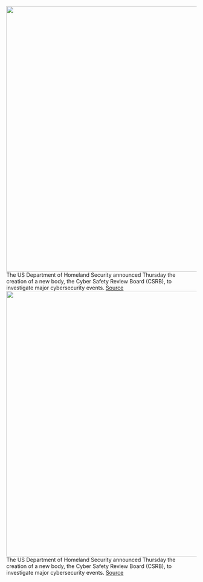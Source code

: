 <img src='https://cdn.vox-cdn.com/thumbor/26M0ItlbTFlr1j1AJ--sDuWPRSk=/0x0:2500x1667/1200x800/filters:focal(1050x634:1450x1034)/cdn.vox-cdn.com/uploads/chorus_image/image/70471783/akrales_160329_0996_A_027.0.0.png' width='700px' /><br/>
The US Department of Homeland Security announced Thursday the creation of a new body, the Cyber Safety Review Board (CSRB), to investigate major cybersecurity events.
<a href='https://www.theverge.com/2022/2/4/22917802/dhs-creates-cyber-safety-review-board-log4j-fbi-nsa'> Source <a/><img src='https://cdn.vox-cdn.com/thumbor/26M0ItlbTFlr1j1AJ--sDuWPRSk=/0x0:2500x1667/1200x800/filters:focal(1050x634:1450x1034)/cdn.vox-cdn.com/uploads/chorus_image/image/70471783/akrales_160329_0996_A_027.0.0.png' width='700px' /><br/>
The US Department of Homeland Security announced Thursday the creation of a new body, the Cyber Safety Review Board (CSRB), to investigate major cybersecurity events.
<a href='https://www.theverge.com/2022/2/4/22917802/dhs-creates-cyber-safety-review-board-log4j-fbi-nsa'> Source <a/>